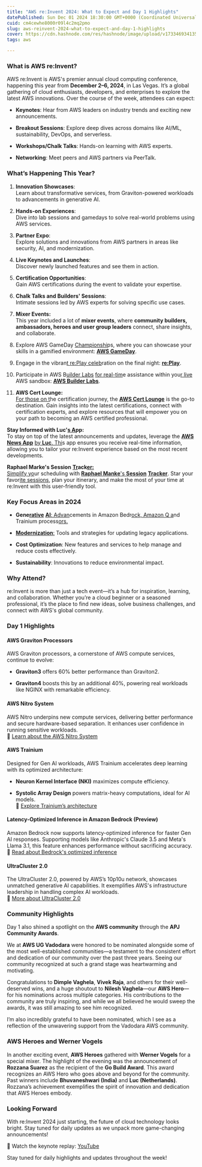 ```yaml
---
title: "AWS re:Invent 2024: What to Expect and Day 1 Highlights"
datePublished: Sun Dec 01 2024 18:30:00 GMT+0000 (Coordinated Universal Time)
cuid: cm4cewhe8000r09l4c2mq2pmo
slug: aws-reinvent-2024-what-to-expect-and-day-1-highlights
cover: https://cdn.hashnode.com/res/hashnode/image/upload/v1733469341354/a3b100f6-80f9-47de-a80b-7786fec11470.png
tags: aws

---
```


### **What is AWS re:Invent?**

AWS re:Invent is AWS's premier annual cloud computing conference, happening this year from **December 2–6, 2024**, in Las Vegas. It’s a global gathering of cloud enthusiasts, developers, and enterprises to explore the latest AWS innovations. Over the course of the week, attendees can expect:

* **Keynotes**: Hear from AWS leaders on industry trends and exciting new announcements.
    
* **Breakout Sessions**: Explore deep dives across domains like AI/ML, sustainability, DevOps, and serverless.
    
* **Workshops/Chalk Talks**: Hands-on learning with AWS experts.
    
* **Networking**: Meet peers and AWS partners via PeerTalk.
    

### **What’s Happening This Year?**

1. **Innovation Showcases**:  
    Learn about transformative services, from Graviton-powered workloads to advancements in generative AI.
    
2. **Hands-on Experiences**:  
    Dive into lab sessions and gamedays to solve real-world problems using AWS services.
    
3. **Partner Expo**:  
    Explore solutions and innovations from AWS partners in areas like security, AI, and modernization.
    
4. **Live Keynotes and Launches**:  
    Discover newly launched features and see them in action.
    
5. **Certification Opportunities**:  
    Gain AWS certifications during the event to validate your expertise.
    
6. **Chalk Talks and Builders' Sessions**:  
    Intimate sessions led by AWS experts for solving specific use cases.
    
7. **Mixer Events:**  
    This year included a lot of **mixer events**, where **community builders, ambassadors, heroes and user group leaders** connect, share insights, and collaborate.
    
8. Explore AWS GameDay [Championshi](https://aws.amazon.com/buildon/gamedays/championships/)ps, where you can showcase your skills in a gamified environment: [**AWS GameDay**](https://aws.amazon.com/buildon/gamedays/championships/).
    
9. Engage in the vibran[t re:Play c](https://aws.amazon.com/buildon/gamedays/championships/)[eleb](https://reinvent.awsevents.com/community/replay/?trk=direct)ration on the final night: [**re:Play**](https://reinvent.awsevents.com/community/replay/?trk=direct).
    
10. Participate in AWS B[uilder Labs](https://aws.amazon.com/buildon/gamedays/championships/) [for real-tim](https://reinvent.awsevents.com/learn/aws-builder-labs/?trk=direct)e assistance within you[r live](https://reinvent.awsevents.com/community/replay/?trk=direct) AWS sandbox: [**AWS Builder Labs**](https://reinvent.awsevents.com/learn/aws-builder-labs/?trk=direct).
    
11. **AWS Cert Lounge:**[  
    For those on t](https://reinvent.awsevents.com/community/aws-certified/)he certification journey, the [**AWS Cert Lounge**](https://reinvent.awsevents.com/community/aws-certified/) is the go-to destination. Gain insights into the latest certifications, connect with certification experts, and explore resources that will empower you on your path to becoming an AWS certified professional.
    

**Stay Informed with Luc'**[**s A**](https://twitter.com/donkersgood)**pp:**  
To stay on top of the latest announcements and updates, leverage the [**AWS News App**](https://awsnews.l15d.com/) [by **Luc**. Thi](https://awsnews.l15d.com/)s app ensures you receive real-time information, allowing you to tailor your re:Invent experience based on the most recent developments.

**Raphael Marke's Session** [**Tr**](https://twitter.com/donkersgood)**ack**[**er:**  
Simplify yo](https://reinvent-23.vercel.app/)ur scheduling with [**Raphael Ma**](https://twitter.com/RaphaelManke)[**nke**'s **Session**](https://twitter.com/RaphaelManke) [**Tracker**](https://reinvent-23.vercel.app/). Star your favor[ite sessions](https://awsnews.l15d.com/), plan your itinerary, and make the most of your time at re:Invent with this user-friendly tool.

### **Key Focus Areas in 2024**

* **Gene**[**rative**](https://reinvent.awsevents.com/community/replay/?trk=direct) [**AI**: Advan](https://reinvent.awsevents.com/learn/aws-builder-labs/?trk=direct)cements in Amazon Bedr[ock, Amazon Q a](https://reinvent-23.vercel.app/)nd Trainium process[ors.](https://reinvent.awsevents.com/learn/aws-builder-labs/?trk=direct)
    
* [**Mo**](https://reinvent.awsevents.com/learn/aws-builder-labs/?trk=direct)[**dernization**:](https://twitter.com/RaphaelManke) Tools and strategies for updating legacy applications.
    
* **Cost Optimization**: New features and services to help manage and reduce costs effectively.
    
* **Sustainability**: Innovations to reduce environmental impact.
    

### **Why Attend?**

re:Invent is more than just a tech event—it’s a hub for inspiration, learning, and collaboration. Whether you’re a cloud beginner or a seasoned professional, it’s the place to find new ideas, solve business challenges, and connect with AWS's global community.

### **Day 1 Highlights**

#### **AWS Graviton Processors**

AWS Graviton processors, a cornerstone of AWS compute services, continue to evolve:

* **Graviton3** offers 60% better performance than Graviton2.
    
* **Graviton4** boosts this by an additional 40%, powering real workloads like NGINX with remarkable efficiency.
    

#### **AWS Nitro System**

AWS Nitro underpins new compute services, delivering better performance and secure hardware-based separation. It enhances user confidence in running sensitive workloads.  
📖 [Learn about the AWS Nitro System](https://docs.aws.amazon.com/whitepapers/latest/security-design-of-aws-nitro-system/the-components-of-the-nitro-system.html)

#### **AWS Trainium**

Designed for Gen AI workloads, AWS Trainium accelerates deep learning with its optimized architecture:

* **Neuron Kernel Interface (NKI)** maximizes compute efficiency.
    
* **Systolic Array Design** powers matrix-heavy computations, ideal for AI models.  
    📖 [Explore Trainium’s architecture](https://awsdocs-neuron.readthedocs-hosted.com/en/latest/general/nki/trainium_inferentia2_arch.html)
    

#### **Latency-Optimized Inference in Amazon Bedrock (Preview)**

Amazon Bedrock now supports latency-optimized inference for faster Gen AI responses. Supporting models like Anthropic's Claude 3.5 and Meta's Llama 3.1, this feature enhances performance without sacrificing accuracy.  
📖 [Read about Bedrock's optimized inference](https://aws.amazon.com/about-aws/whats-new/2024/12/latency-optimized-inference-foundation-models-amazon-bedrock/)

#### **UltraCluster 2.0**

The UltraCluster 2.0, powered by AWS’s 10p10u network, showcases unmatched generative AI capabilities. It exemplifies AWS's infrastructure leadership in handling complex AI workloads.  
📖 [More about UltraCluster 2.0](https://www.aboutamazon.com/news/aws/aws-infrastructure-generative-ai)

### Community Highlights

Day 1 also shined a spotlight on the **AWS community** through the **APJ Community Awards**.

We at **AWS UG Vadodara** were honored to be nominated alongside some of the most well-established communities—a testament to the consistent effort and dedication of our community over the past three years. Seeing our community recognized at such a grand stage was heartwarming and motivating.

Congratulations to **Dimple Vaghela**, **Vivek Raja**, and others for their well-deserved wins, and a huge shoutout to **Nilesh Vaghela**—our **AWS Hero**—for his nominations across multiple categories. His contributions to the community are truly inspiring, and while we all believed he would sweep the awards, it was still amazing to see him recognized.

I’m also incredibly grateful to have been nominated, which I see as a reflection of the unwavering support from the Vadodara AWS community.

### AWS Heroes and Werner Vogels

In another exciting event, **AWS Heroes** gathered with **Werner Vogels** for a special mixer. The highlight of the evening was the announcement of **Rozzana Suarez** as the recipient of the **Go Build Award**. This award recognizes an AWS Hero who goes above and beyond for the community. Past winners include **Bhuvaneshwari (India)** and **Luc (Netherlands)**. Rozzana’s achievement exemplifies the spirit of innovation and dedication that AWS Heroes embody.

### **Looking Forward**

With re:Invent 2024 just starting, the future of cloud technology looks bright. Stay tuned for daily updates as we unpack more game-changing announcements!

📖 Watch the keynote replay: [YouTube](https://www.youtube.com/watch?v=vx36tyJ47ps)

Stay tuned for daily highlights and updates throughout the week!